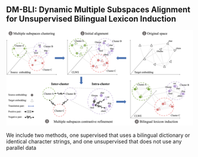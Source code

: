 ## DM-BLI: Dynamic Multiple Subspaces Alignment for Unsupervised Bilingual Lexicon Induction
![Model](./outline.png)

We include two methods, one supervised that uses a bilingual dictionary or identical character strings, and one unsupervised that does not use any parallel data
